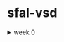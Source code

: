 # sfal-vsd
<details>
  <summary>week 0</summary>
  
  # Yosys
  
  sudo apt-get update
  
  git clone https://github.com/YosysHQ/yosys.git 
  
  cd yosys 
  
  sudo apt install make (If make is not installed please install it) 
  
  sudo apt-get install build-essential clang bison flex \
  libreadline-dev gawk tcl-dev libffi-dev git \
  graphviz xdot pkg-config python3 libboost-system-dev \
  libboost-python-dev libboost-filesystem-dev zlib1g-dev 
  
  make config-gcc 
  
  make 
  
  sudo make install
  
  <img width="797" height="706" alt="Screenshot from 2025-09-20 21-08-03" src="https://github.com/user-attachments/assets/aad464bb-8d93-406c-b24f-504da40c4a94" />
  
  # Iverilog
  
  Steps to install iverilog
  
  sudo apt-get update
  
  sudo apt-get install iverilog
  
  <img width="767" height="288" alt="Screenshot from 2025-09-20 21-09-10" src="https://github.com/user-attachments/assets/fb65e15f-f700-45ff-84ae-b4d4189ee1e3" />
  
  
  # gtkwave
  
  Steps to install gtkwave
  
  sudo apt-get update
  
  sudo apt install gtkwave
  
  <img width="662" height="180" alt="Screenshot from 2025-09-20 21-12-02" src="https://github.com/user-attachments/assets/c0b6e240-0ed1-490c-8f97-dd4ea619eecc" />
  
  
  # ngspice
  
  After downloading the tarball from https://sourceforge.net/projects/ngspice/files/ to a local
  directory, unpack it using:
  
  $ tar -zxvf ngspice-37.tar.gz
  
  $ cd ngspice-37
  
  $ mkdir release
  
  $ cd release
  
  $ ../configure --with-x --with-readline=yes --disable-debug
  
  $ make
  
  $ sudo make install
  
  <img width="799" height="260" alt="Screenshot from 2025-09-20 21-46-16" src="https://github.com/user-attachments/assets/f132d70d-8521-4e94-bdc0-581eba7246bf" />
  
  #magic
  
  $ sudo apt-get install m4
  
  $ sudo apt-get install tcsh
  
  $ sudo apt-get install csh
  
  $ sudo apt-get install libx11-dev
  
  $ sudo apt-get install tcl-dev tk-dev
  
  $ sudo apt-get install libcairo2-dev
  
  $ sudo apt-get install mesa-common-dev libglu1-mesa-dev
  
  $ sudo apt-get install libncurses-dev
  
  git clone https://github.com/RTimothyEdwards/magic
  
  cd magic
  
  ./configure
  
  make
  
  make install
  
  
  <img width="1438" height="850" alt="Screenshot from 2025-09-20 21-50-29" src="https://github.com/user-attachments/assets/45434085-9d3a-4291-ac80-155407aed5e3" />
  
  
  # OpenLANE-
  
  sudo apt-get update
  
  sudo apt-get upgrade
  
  sudo apt install -y build-essential python3 python3-venv python3-pip make git
  
  sudo apt install apt-transport-https ca-certificates curl software-properties-common
  
  curl -fsSL https://download.docker.com/linux/ubuntu/gpg | sudo gpg --dearmor -o
  /usr/share/keyrings/docker-archive-keyring.gpg
  
  echo "deb [arch=amd64 signed-by=/usr/share/keyrings/docker-archive-keyring.gpg]
  https://download.docker.com/linux/ubuntu $(lsb_release -cs) stable" | sudo tee
  /etc/apt/sources.list.d/docker.list > /dev/null
  
  sudo apt update
  
  sudo apt install docker-ce docker-ce-cli containerd.io
  
  sudo docker run hello-world
  
  sudo groupadd docker
  
  sudo usermod -aG docker $USER
  
  sudo reboot
  
  After reboot
  
  docker run hello-world
  
  
  <img width="983" height="503" alt="Screenshot from 2025-09-20 22-02-26" src="https://github.com/user-attachments/assets/b2122654-5b0d-4476-a9e4-6cb3b1b195d9" />
  
  
  
  # Check dependencies
  
  git --version
  
  docker --version
  
  python3 --version
  
  python3 -m pip --version
  
  make --version
  
  python3 -m venv -h
  
  <img width="1072" height="930" alt="Screenshot from 2025-09-20 22-01-35" src="https://github.com/user-attachments/assets/a066dd76-818e-483c-8fad-e3f30141740e" />
</details>


  

